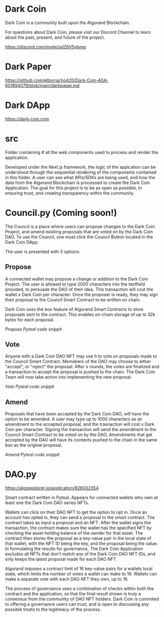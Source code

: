 # Dark Coin

Dark Coin is a community built upon the Algorand Blockchain.

For questions about Dark Coin, please visit our Discord Channel to learn about the past, present, and future of the project.

https://discord.com/invite/xdZ6V5ybmq

# Dark Paper

https://github.com/elborracho420/Dark-Coin-ASA-601894079/blob/main/darkpaper.md

# Dark DApp

https://dark-coin.com

# src

Folder containing # all the web components used to process and render the application. 

Developed under the Next.js framework, the logic of the appication can be understood through the sequential rendering of the components contained in this folder. A user can see what APIs/SDKs are being used, and how the data from the Algorand Blockchain is processed to create the Dark Coin Application. The goal for this project is to be as open as possible, in ensuring trust, and creating transparency within the community.

# Council.py (Coming soon!)

The Council is a place where users can propose changes to the Dark Coin Project, and amend existing proposals that are voted on by the Dark Coin DAO.
To use the Council, one must click the Council Button located in the Dark Coin DApp.

The user is presented with 3 options:

## Propose

A connected wallet may propose a change or addition to the Dark Coin Project. The user is allowed to type 2000 characters into the textfield provided, to persuade the DAO of their idea. This transaction will cost the wallet x Dark Coin per character. Once the proposer is ready, they may sign their proposal to the Council Smart Contract to be written on chain.

Dark Coin uses the box feature of Algorand Smart Contracts to store proposals sent to the contract. This enables on-chain storage of up to 32k bytes for each proposal.

*Propose Pyteal code snippit*

## Vote

Anyone with a Dark Coin DAO NFT may use it to vote on proposals made to the Council Smart Contract. Memebers of the DAO may choose to either "accept", or "reject" the proposal. After x rounds, the votes are finalized and a transaction to accept the proposal is pushed to the chain. The Dark Coin Team will now take action into implementing the new proposal.

*Vote Pyteal code snippit*

## Amend

Proposals that have been accepted by the Dark Coin DAO, will have the option to be amended. A user may type up to 1000 characters as an amendment to the accepted proposal, and the trasnaction will cost x Dark Coin per character. Signing the transaction will send the amendment to the Council Smart Contract to  be voted on by the DAO. Amendments that get accepted by the DAO will have its contents pushed to the chain in the same box as the original proposal.

*Amend Pyteal code snippit*

# DAO.py

https://algoexplorer.io/application/826032354

Smart contract written in Pyteal. Appears for connected wallets who own at least one the Dark Coin DAO series NFTs.

Wallets can click on their DAO NFT to get the option to opt in. Once an account has opted in, they can send a proposal to the smart contract. The contract takes as input a proposal and an NFT. After the wallet signs the transaction, the contract makes sure the wallet has the specified NFT by checking the asset holding balance of the sender for that asset. The contract then stores the proposal as a key-value pair in the local state of that wallet, with the NFT ID being the key, and the proposal being the value. In formulating the results for governance, The Dark Coin Application excludes all NFTs that don't match any of the Dark Coin DAO NFT IDs, and only keeps the latest proposal made for each DAO NFT.

Algorand imposes a contract limit of 16 key-value pairs for a wallets local state, which limits the number of votes a wallet can make to 16. Wallets can make a separate vote with each DAO NFT they own, up to 16.

The process of governance uses a combination of checks within both the contract and the application, so that the final result shown is truly a consensus from the community of DAO NFT holders. Dark Coin is commited to offering a governance users can trust, and is open to discussing any possible treats to the legitimacy of the process. 
